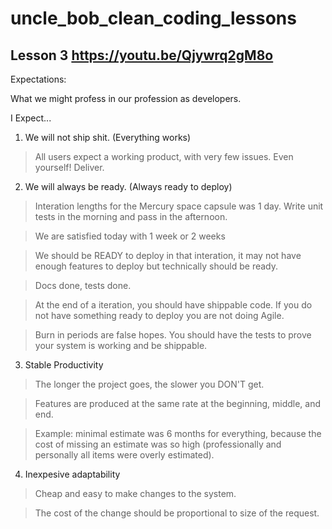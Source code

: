# uncle_bob_clean_coding_lessons

## Lesson 3 https://youtu.be/Qjywrq2gM8o

Expectations:

What we might profess in our profession as developers.

I Expect...

1. We will not ship shit. (Everything works)
> All users expect a working product, with very few issues. Even yourself! Deliver.

2. We will always be ready. (Always ready to deploy)
> Interation lengths for the Mercury space capsule was 1 day. Write unit tests in the morning and pass in the afternoon.

> We are satisfied today with 1 week or 2 weeks

> We should be READY to deploy in that interation, it may not have enough features to deploy but technically should be ready.

> Docs done, tests done.

> At the end of a iteration, you should have shippable code. If you do not have something ready to deploy you are not doing Agile.

> Burn in periods are false hopes. You should have the tests to prove your system is working and be shippable.

3. Stable Productivity

> The longer the project goes, the slower you DON'T get.

> Features are produced at the same rate at the beginning, middle, and end.

> Example: minimal estimate was 6 months for everything, because the cost of missing an estimate was so high (professionally and personally all items were overly estimated).

4. Inexpesive adaptability

> Cheap and easy to make changes to the system.

> The cost of the change should be proportional to size of the request.
